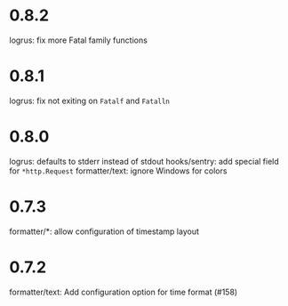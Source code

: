 # 0.8.2

logrus: fix more Fatal family functions

# 0.8.1

logrus: fix not exiting on `Fatalf` and `Fatalln`

# 0.8.0

logrus: defaults to stderr instead of stdout
hooks/sentry: add special field for `*http.Request`
formatter/text: ignore Windows for colors

# 0.7.3

formatter/\*: allow configuration of timestamp layout

# 0.7.2

formatter/text: Add configuration option for time format (#158)
